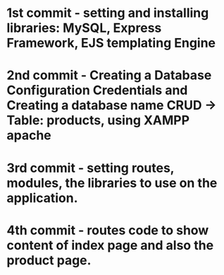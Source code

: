 # 1st commit - setting and installing libraries: MySQL, Express Framework, EJS templating Engine

# 2nd commit - Creating a Database Configuration Credentials and Creating a database name CRUD -> Table: products, using XAMPP apache

# 3rd commit -  setting routes, modules, the libraries to use on the application.

# 4th commit - routes code to show content of index page and also the product page.